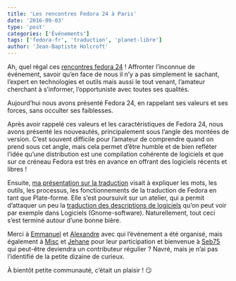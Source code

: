 ```yaml
---
title: 'Les rencontres Fedora 24 à Paris'
date: '2016-09-03'
type: 'post'
categories: ['Événements']
tags: ['fedora-fr', 'traduction', 'planet-libre']
author: 'Jean-Baptiste Holcroft'
---
```


Ah, quel régal ces [rencontres fedora
24](https://fedoraproject.org/wiki/Rencontres_Fedora_24_à_Paris) ! Affronter
l’inconnue de événement, savoir qu’en face de nous il n’y a pas simplement
le sachant, l’expert en technologies et outils mais aussi le tout venant,
l’amateur cherchant à s’informer, l’opportuniste avec toutes ses qualités.

Aujourd’hui nous avons présenté Fedora 24, en rappelant ses valeurs et ses
forces, sans occulter ses faiblesses.

Après avoir rappelé ces valeurs et les caractéristiques de Fedora 24, nous
avons présenté les nouveautés, principalement sous l’angle des montées de
version. C’est souvent difficile pour l’amateur de comprendre quand on prend
sous cet angle, mais cela permet d’être humble et de bien refléter l’idée
qu’une distribution est une compilation cohérente de logiciels et que sur ce
créneau Fedora est très en avance en offrant des logiciels récents et
libres !

Ensuite, [ma présentation sur la
traduction](https://jibecfed.fedorapeople.org/pr%c3%a9sentations/2016-09-03%20La%20traduction%20de%20Fedora%20en%20Fran%c3%a7ais.odp)
visait à expliquer les mots, les outils, les processus, les fonctionnements
de la traduction de Fedora en tant que Plate-forme. Elle s’est poursuivit
sur un atelier, qui a permit d’attaquer un peu la [traduction des
descriptions de
logiciels](https://jibecfed.fedorapeople.org/l10n/appdata-fr/) qu’on peut
voir par exemple dans Logiciels (Gnome-software). Naturellement, tout ceci
s’est terminé autour d’une bonne bière.

Merci à [Emmanuel](https://fedoraproject.org/wiki/User:Eseyman) et
[Alexandre](https://fedoraproject.org/wiki/User:Nobrakal) avec qui
l’événement a été organisé, mais également à
[Misc](https://fedoraproject.org/wiki/User:Misc) et
[Jehane](https://fedoraproject.org/wiki/User:Jehane) pour leur participation
et bienvenue à [Seb75](https://fedoraproject.org/wiki/User:Seb75) qui
peut-être deviendra un contributeur régulier ? Navré, mais je n’ai pas
l’identifié de la petite dizaine de curieux.

À bientôt petite communauté, c’était un plaisir ! 😏
